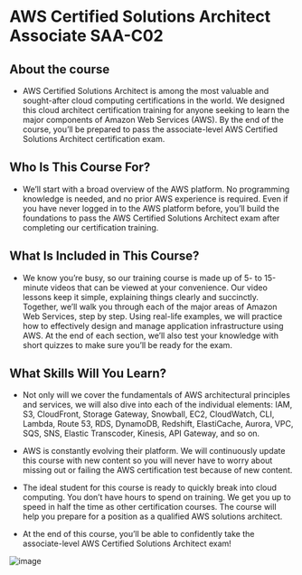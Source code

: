 # AWS Certified Solutions Architect Associate SAA-C02
## About the course
- AWS Certified Solutions Architect is among the most valuable and sought-after cloud computing certifications in the world. We designed this cloud architect certification training for anyone seeking to learn the major components of Amazon Web Services (AWS). By the end of the course, you’ll be prepared to pass the associate-level AWS Certified Solutions Architect certification exam.

## Who Is This Course For?
- We’ll start with a broad overview of the AWS platform. No programming knowledge is needed, and no prior AWS experience is required. Even if you have never logged in to the AWS platform before, you’ll build the foundations to pass the AWS Certified Solutions Architect exam after completing our certification training.

## What Is Included in This Course?
- We know you’re busy, so our training course is made up of 5- to 15-minute videos that can be viewed at your convenience. Our video lessons keep it simple, explaining things clearly and succinctly. Together, we’ll walk you through each of the major areas of Amazon Web Services, step by step. Using real-life examples, we will practice how to effectively design and manage application infrastructure using AWS. At the end of each section, we’ll also test your knowledge with short quizzes to make sure you’ll be ready for the exam.

## What Skills Will You Learn?
- Not only will we cover the fundamentals of AWS architectural principles and services, we will also dive into each of the individual elements: IAM, S3, CloudFront, Storage Gateway, Snowball, EC2, CloudWatch, CLI, Lambda, Route 53, RDS, DynamoDB, Redshift, ElastiCache, Aurora, VPC, SQS, SNS, Elastic Transcoder, Kinesis, API Gateway, and so on.

- AWS is constantly evolving their platform. We will continuously update this course with new content so you will never have to worry about missing out or failing the AWS certification test because of new content.

- The ideal student for this course is ready to quickly break into cloud computing. You don’t have hours to spend on training. We get you up to speed in half the time as other certification courses. The course will help you prepare for a position as a qualified AWS solutions architect.

- At the end of this course, you’ll be able to confidently take the associate-level AWS Certified Solutions Architect exam!

![image](https://user-images.githubusercontent.com/103274587/186433516-03529d86-d542-4324-a6d9-6077458b3a55.png)
